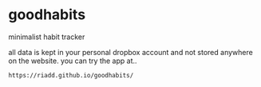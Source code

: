 # goodhabits
minimalist habit tracker

all data is kept in your personal dropbox account and not stored anywhere on the website. you can try the app at..

    https://riadd.github.io/goodhabits/
